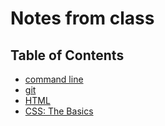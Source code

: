 # Notes from class

## Table of Contents

- [command line](command-line.md)
- [git](git.md)
- [HTML](html.md)
- [CSS: The Basics](css.md)
